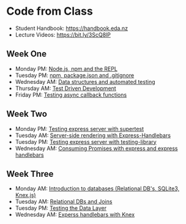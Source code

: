 # Code from Class

* Student Handbook: https://handbook.eda.nz
* Lecture Videos: https://bit.ly/3ScQ8lP

## Week One

* Monday PM: [Node.js, npm and the REPL](./week1/mon-pm)
* Tuesday PM: [npm, package.json and .gitignore](./week1/tue-pm)
* Wednesday AM: [Data structures and automated testing](./week1/wed-am)
* Thursday AM: [Test Driven Development](./week1/thur-am)
* Friday PM: [Testing async callback functions](./week1/fri-pm)

## Week Two

* Monday PM: [Testing express server with supertest](./week2/mon-pm)
* Tuesday AM: [Server-side rendering with Express-Handlebars](./week2/tue-am)
* Tuesday PM: [Testing express server with testing-library](./week2/tue-pm)
* Wednesday AM: [Consuming Promises with express and express handlebars](./week2/wed-am)

## Week Three

* Monday AM: [Introduction to databases (Relational DB's, SQLite3, Knex.js)](./week3/mon-am)
* Tuesday AM: [Relational DBs and Joins](./week3/tue-am)
* Tuesday PM: [Testing the Data Layer](./week3/tue-pm)
* Wednesday AM: [Experss handlebars with Knex](./week3/wed-am)